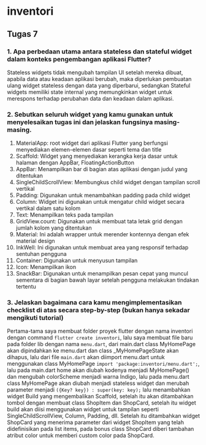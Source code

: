 # inventori

## Tugas 7

### 1. Apa perbedaan utama antara stateless dan stateful widget dalam konteks pengembangan aplikasi Flutter?
Stateless widgets tidak mengubah tampilan UI setelah mereka dibuat, apabila data atau keadaan aplikasi berubah, maka diperlukan pembuatan ulang widget stateless dengan data yang diperbarui, sedangkan Stateful widgets memiliki state internal yang memungkinkan widget untuk merespons terhadap perubahan data dan keadaan dalam aplikasi.

### 2. Sebutkan seluruh widget yang kamu gunakan untuk menyelesaikan tugas ini dan jelaskan fungsinya masing-masing.
1) MaterialApp: root widget dari aplikasi Flutter yang berfungsi menyediakan elemen-elemen dasar seperti tema dan title
2) Scaffold: Widget yang menyediakan kerangka kerja dasar untuk halaman dengan AppBar, FloatingActionButton
3) AppBar: Menampilkan bar di bagian atas aplikasi dengan judul yang ditentukan
4) SingleChildScrollView: Membungkus child widget dengan tampilan scroll vertikal
5) Padding: Digunakan untuk menambahkan padding pada child widget
6) Column: Widget ini digunakan untuk mengatur child widget secara vertikal dalam satu kolom
7) Text: Menampilkan teks pada tampilan
8) GridView.count: Digunakan untuk membuat tata letak grid dengan jumlah kolom yang ditentukan
9) Material: Ini adalah wrapper untuk merender kontennya dengan efek material design
10) InkWell: Ini digunakan untuk membuat area yang responsif terhadap sentuhan pengguna
11) Container: Digunakan untuk menyusun tampilan
12) Icon: Menampilkan ikon
13) SnackBar: Digunakan untuk menampilkan pesan cepat yang muncul sementara di bagian bawah layar setelah pengguna melakukan tindakan tertentu

### 3. Jelaskan bagaimana cara kamu mengimplementasikan checklist di atas secara step-by-step (bukan hanya sekadar mengikuti tutorial)
Pertama-tama saya membuat folder proyek flutter dengan nama inventori dengan command `flutter create inventori`, lalu saya membuat file baru pada folder lib dengan nama `menu.dart`, dari main.dart class MyHomePage akan dipindahkan ke menu.dart dan class _MyHomePageState akan dihapus, lalu dari file `main.dart` akan diimport menu.dart untuk menggunakan class MyHomePage `import 'package:inventori/menu.dart';`, lalu pada main.dart home akan diubah kodenya menjadi MyHomePage() dan mengubah colorScheme menjadi warna Indigo, lalu pada menu.dart class MyHomePage akan diubah menjadi stateless widget dan merubah parameter menjadi `({Key? key}) : super(key: key);` lalu menambahkan widget Build yang mengembalikan Scaffold, setelah itu akan ditambahkan tombol dengan membuat class ShopItem dan ShopCard, setelah itu widget build akan diisi menggunakan widget untuk tampilan seperti SingleChildScrollView, Column, Padding, dll. Setelah itu ditambahkan widget ShopCard yang menerima parameter dari widget ShopItem yang telah didefinisikan pada list items, pada bonus class ShopCard diberi tambahan atribut color untuk memberi custom color pada ShopCard. 
